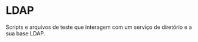 LDAP
====

Scripts e arquivos de teste que interagem com um serviço de diretório e a sua base LDAP.

